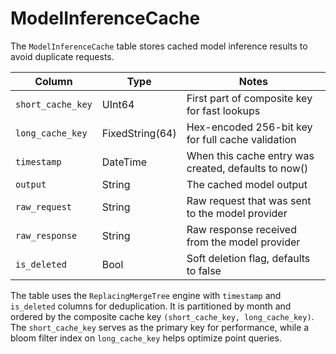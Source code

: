 # ModelInferenceCache

The `ModelInferenceCache` table stores cached model inference results to avoid duplicate requests.

| Column | Type | Notes |
| --- | --- | --- |
| `short_cache_key` | UInt64 | First part of composite key for fast lookups |
| `long_cache_key` | FixedString(64) | Hex-encoded 256-bit key for full cache validation |
| `timestamp` | DateTime | When this cache entry was created, defaults to now() |
| `output` | String | The cached model output |
| `raw_request` | String | Raw request that was sent to the model provider |
| `raw_response` | String | Raw response received from the model provider |
| `is_deleted` | Bool | Soft deletion flag, defaults to false |

The table uses the `ReplacingMergeTree` engine with `timestamp` and `is_deleted` columns for deduplication.
It is partitioned by month and ordered by the composite cache key `(short_cache_key, long_cache_key)`.
The `short_cache_key` serves as the primary key for performance, while a bloom filter index on `long_cache_key`
helps optimize point queries.
